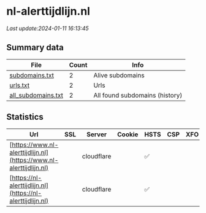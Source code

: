 # nl-alerttijdlijn.nl
*Last update:2024-01-11 16:13:45*
## Summary data
| File       | Count | Info |
|------------|-------|------|
|[subdomains.txt](/data/nl-alerttijdlijn/subdomains.txt)|2|Alive subdomains|
|[urls.txt](/data/nl-alerttijdlijn/urls.txt)|2|Urls|
|[all_subdomains.txt](/data/nl-alerttijdlijn/all_subdomains.txt)|2|All found subdomains (history)|
## Statistics
| Url | SSL | Server | Cookie | HSTS | CSP | XFO | XXP | RP | Tech |
|------------|-------|------|------|------|------|------|------|------|------|
|[https://www.nl-alerttijdlijn.nl](https://www.nl-alerttijdlijn.nl)| |cloudflare| |:white_check_mark: | | |:white_check_mark: | | |:white_check_mark: | |Cloudflare HSTS HTTP...| |
|[https://nl-alerttijdlijn.nl](https://nl-alerttijdlijn.nl)| |cloudflare| |:white_check_mark: | | |:white_check_mark: | | |:white_check_mark: | |Cloudflare HSTS HTTP...| |